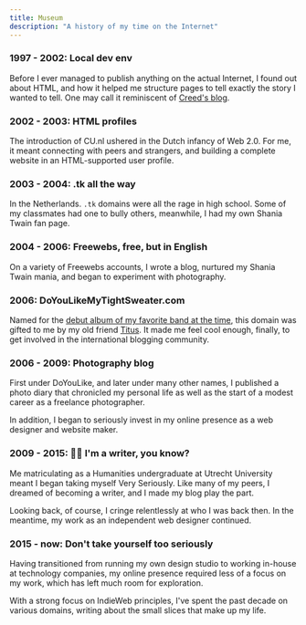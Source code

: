 ```yaml
---
title: Museum
description: "A history of my time on the Internet"
---
```


### 1997 - 2002: Local dev env

Before I ever managed to publish anything on the actual Internet, I found out about HTML, and how it helped me structure pages to tell exactly the story I wanted to tell. One may call it reminiscent of [Creed's blog](https://www.youtube.com/watch?v=AYsMPiQNixU).

### 2002 - 2003: HTML profiles

The introduction of CU.nl ushered in the Dutch infancy of Web 2.0. For me, it meant connecting with peers and strangers, and building a complete website in an HTML-supported user profile.

### 2003 - 2004: .tk all the way

In the Netherlands. `.tk` domains were all the rage in high school. Some of my classmates had one to bully others, meanwhile, I had my own Shania Twain fan page.

### 2004 - 2006: Freewebs, free, but in English

On a variety of Freewebs accounts, I wrote a blog, nurtured my Shania Twain mania, and began to experiment with photography.

### 2006: DoYouLikeMyTightSweater.com

Named for the [debut album of my favorite band at the time](https://en.wikipedia.org/wiki/Do_You_Like_My_Tight_Sweater%3F), this domain was gifted to me by my old friend [Titus](www.tituspowell.com). It made me feel cool enough, finally, to get involved in the international blogging community.

### 2006 - 2009: Photography blog

First under DoYouLike, and later under many other names, I published a photo diary that chronicled my personal life as well as the start of a modest career as a freelance photographer.

In addition, I began to seriously invest in my online presence as a web designer and website maker.

### 2009 - 2015: 🤌🏽 I'm a writer, you know?

Me matriculating as a Humanities undergraduate at Utrecht University meant I began taking myself Very Seriously. Like many of my peers, I dreamed of becoming a writer, and I made my blog play the part.

Looking back, of course, I cringe relentlessly at who I was back then. In the meantime, my work as an independent web designer continued.

### 2015 - now: Don't take yourself too seriously

Having transitioned from running my own design studio to working in-house at technology companies, my online presence required less of a focus on my work, which has left much room for exploration.

With a strong focus on IndieWeb principles, I've spent the past decade on various domains, writing about the small slices that make up my life.
